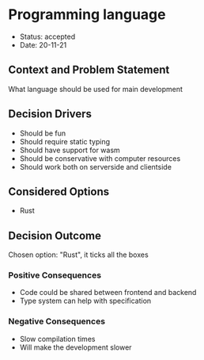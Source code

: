 # Programming language

* Status: accepted
* Date: 20-11-21

## Context and Problem Statement

What language should be used for main development

## Decision Drivers

* Should be fun
* Should require static typing
* Should have support for wasm
* Should be conservative with computer resources
* Should work both on serverside and clientside

## Considered Options

* Rust

## Decision Outcome

Chosen option: "Rust", it ticks all the boxes

### Positive Consequences

* Code could be shared between frontend and backend
* Type system can help with specification

### Negative Consequences

* Slow compilation times
* Will make the development slower
